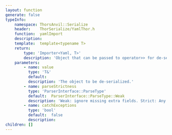 ```yaml
---
layout: function
generate: false
typeInfo:
    namespace: ThorsAnvil::Serialize
    header:    ThorSerialize/YamlThor.h
    function:  yamlImport
    description: 
    template:  template<typename T> 
    return:
        type: 'Importer<Yaml, T>'
        description: 'Object that can be passed to operator>> for de-serialization.'
    parameters:
        - name: value
          type: 'T&'
          default: 
          description: 'The object to be de-serialized.'
        - name: parseStrictness
          type: 'ParserInterface::ParseType'
          default:  ParserInterface::ParseType::Weak
          description: 'Weak: ignore missing extra fields. Strict: Any missing or extra fields throws exception.'
        - name: catchExceptions
          type: 'bool'
          default:  false 
          description: 
children: []
---
```

